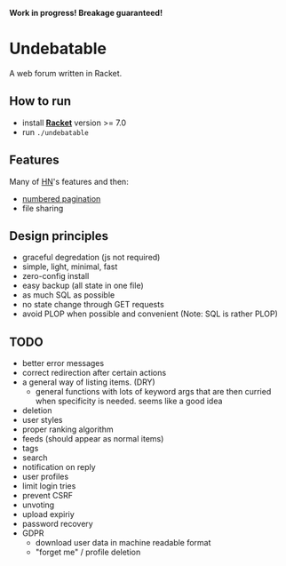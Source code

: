 **Work in progress! Breakage guaranteed!**

# Undebatable
A web forum written in Racket.

## How to run
- install [**Racket**](https://racket-lang.org) version >= 7.0
- run `./undebatable`

## Features
Many of [HN](https://news.ycombinator.com)'s features and then:
- [numbered pagination](https://logrocket.com/blog/infinite-scroll/)
- file sharing

## Design principles
- graceful degredation (js not required)
- simple, light, minimal, fast
- zero-config install
- easy backup (all state in one file)
- as much SQL as possible
- no state change through GET requests
- avoid PLOP when possible and convenient (Note: SQL is rather PLOP)

## TODO
- better error messages
- correct redirection after certain actions
- a general way of listing items. (DRY)
  * general functions with lots of keyword args that are then curried when specificity is needed. seems like a good idea
- deletion
- user styles
- proper ranking algorithm
- feeds (should appear as normal items)
- tags
- search
- notification on reply
- user profiles
- limit login tries
- prevent CSRF
- unvoting
- upload expiriy
- password recovery
- GDPR
  * download user data in machine readable format
  * "forget me" / profile deletion
